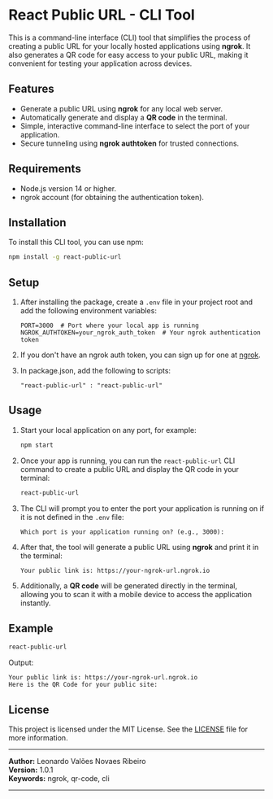 # React Public URL - CLI Tool

This is a command-line interface (CLI) tool that simplifies the process of creating a public URL for your locally hosted applications using **ngrok**. It also generates a QR code for easy access to your public URL, making it convenient for testing your application across devices.

## Features

- Generate a public URL using **ngrok** for any local web server.
- Automatically generate and display a **QR code** in the terminal.
- Simple, interactive command-line interface to select the port of your application.
- Secure tunneling using **ngrok authtoken** for trusted connections.

## Requirements

- Node.js version 14 or higher.
- ngrok account (for obtaining the authentication token).

## Installation

To install this CLI tool, you can use npm:

```bash
npm install -g react-public-url
```

## Setup

1. After installing the package, create a `.env` file in your project root and add the following environment variables:
   
   ```
   PORT=3000  # Port where your local app is running
   NGROK_AUTHTOKEN=your_ngrok_auth_token  # Your ngrok authentication token
   ```

2. If you don't have an ngrok auth token, you can sign up for one at [ngrok](https://ngrok.com/).

3. In package.json, add the following to scripts:

   ```
   "react-public-url" : "react-public-url"
   ```

## Usage

1. Start your local application on any port, for example:

   ```bash
   npm start
   ```

2. Once your app is running, you can run the `react-public-url` CLI command to create a public URL and display the QR code in your terminal:

   ```bash
   react-public-url
   ```

3. The CLI will prompt you to enter the port your application is running on if it is not defined in the `.env` file:

   ```
   Which port is your application running on? (e.g., 3000):
   ```

4. After that, the tool will generate a public URL using **ngrok** and print it in the terminal:

   ```
   Your public link is: https://your-ngrok-url.ngrok.io
   ```

5. Additionally, a **QR code** will be generated directly in the terminal, allowing you to scan it with a mobile device to access the application instantly.

## Example

```bash
react-public-url
```

Output:

```
Your public link is: https://your-ngrok-url.ngrok.io
Here is the QR Code for your public site:
```

## License

This project is licensed under the MIT License. See the [LICENSE](https://opensource.org/licenses/MIT) file for more information.

---

**Author:** Leonardo Valões Novaes Ribeiro  
**Version:** 1.0.1  
**Keywords:** ngrok, qr-code, cli

---
